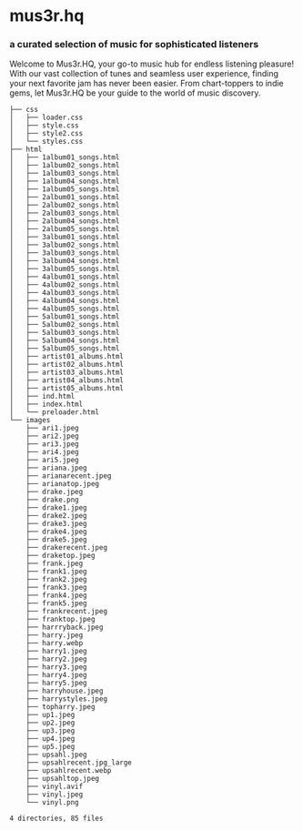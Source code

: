 # mus3r.hq  
### a curated selection of music for sophisticated listeners
Welcome to Mus3r.HQ, your go-to music hub for endless listening pleasure! With our vast collection of tunes and seamless user experience, finding your next favorite jam has never been easier. From chart-toppers to indie gems, let Mus3r.HQ be your guide to the world of music discovery.

```
├── css
│   ├── loader.css
│   ├── style.css
│   ├── style2.css
│   └── styles.css
├── html
│   ├── 1album01_songs.html
│   ├── 1album02_songs.html
│   ├── 1album03_songs.html
│   ├── 1album04_songs.html
│   ├── 1album05_songs.html
│   ├── 2album01_songs.html
│   ├── 2album02_songs.html
│   ├── 2album03_songs.html
│   ├── 2album04_songs.html
│   ├── 2album05_songs.html
│   ├── 3album01_songs.html
│   ├── 3album02_songs.html
│   ├── 3album03_songs.html
│   ├── 3album04_songs.html
│   ├── 3album05_songs.html
│   ├── 4album01_songs.html
│   ├── 4album02_songs.html
│   ├── 4album03_songs.html
│   ├── 4album04_songs.html
│   ├── 4album05_songs.html
│   ├── 5album01_songs.html
│   ├── 5album02_songs.html
│   ├── 5album03_songs.html
│   ├── 5album04_songs.html
│   ├── 5album05_songs.html
│   ├── artist01_albums.html
│   ├── artist02_albums.html
│   ├── artist03_albums.html
│   ├── artist04_albums.html
│   ├── artist05_albums.html
│   ├── ind.html
│   ├── index.html
│   └── preloader.html
└── images
    ├── ari1.jpeg
    ├── ari2.jpeg
    ├── ari3.jpeg
    ├── ari4.jpeg
    ├── ari5.jpeg
    ├── ariana.jpeg
    ├── arianarecent.jpeg
    ├── arianatop.jpeg
    ├── drake.jpeg
    ├── drake.png
    ├── drake1.jpeg
    ├── drake2.jpeg
    ├── drake3.jpeg
    ├── drake4.jpeg
    ├── drake5.jpeg
    ├── drakerecent.jpeg
    ├── draketop.jpeg
    ├── frank.jpeg
    ├── frank1.jpeg
    ├── frank2.jpeg
    ├── frank3.jpeg
    ├── frank4.jpeg
    ├── frank5.jpeg
    ├── frankrecent.jpeg
    ├── franktop.jpeg
    ├── harrryback.jpeg
    ├── harry.jpeg
    ├── harry.webp
    ├── harry1.jpeg
    ├── harry2.jpeg
    ├── harry3.jpeg
    ├── harry4.jpeg
    ├── harry5.jpeg
    ├── harryhouse.jpeg
    ├── harrystyles.jpeg
    ├── topharry.jpeg
    ├── up1.jpeg
    ├── up2.jpeg
    ├── up3.jpeg
    ├── up4.jpeg
    ├── up5.jpeg
    ├── upsahl.jpeg
    ├── upsahlrecent.jpg_large
    ├── upsahlrecent.webp
    ├── upsahltop.jpeg
    ├── vinyl.avif
    ├── vinyl.jpeg
    └── vinyl.png

4 directories, 85 files
```
